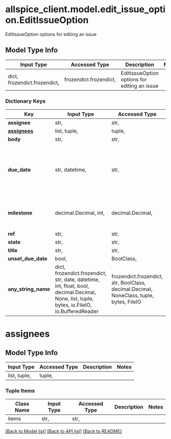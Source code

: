 # allspice_client.model.edit_issue_option.EditIssueOption

EditIssueOption options for editing an issue

## Model Type Info
Input Type | Accessed Type | Description | Notes
------------ | ------------- | ------------- | -------------
dict, frozendict.frozendict,  | frozendict.frozendict,  | EditIssueOption options for editing an issue | 

### Dictionary Keys
Key | Input Type | Accessed Type | Description | Notes
------------ | ------------- | ------------- | ------------- | -------------
**assignee** | str,  | str,  | deprecated | [optional] 
**[assignees](#assignees)** | list, tuple,  | tuple,  |  | [optional] 
**body** | str,  | str,  |  | [optional] 
**due_date** | str, datetime,  | str,  |  | [optional] value must conform to RFC-3339 date-time
**milestone** | decimal.Decimal, int,  | decimal.Decimal,  |  | [optional] value must be a 64 bit integer
**ref** | str,  | str,  |  | [optional] 
**state** | str,  | str,  |  | [optional] 
**title** | str,  | str,  |  | [optional] 
**unset_due_date** | bool,  | BoolClass,  |  | [optional] 
**any_string_name** | dict, frozendict.frozendict, str, date, datetime, int, float, bool, decimal.Decimal, None, list, tuple, bytes, io.FileIO, io.BufferedReader | frozendict.frozendict, str, BoolClass, decimal.Decimal, NoneClass, tuple, bytes, FileIO | any string name can be used but the value must be the correct type | [optional]

# assignees

## Model Type Info
Input Type | Accessed Type | Description | Notes
------------ | ------------- | ------------- | -------------
list, tuple,  | tuple,  |  | 

### Tuple Items
Class Name | Input Type | Accessed Type | Description | Notes
------------- | ------------- | ------------- | ------------- | -------------
items | str,  | str,  |  | 

[[Back to Model list]](../../README.md#documentation-for-models) [[Back to API list]](../../README.md#documentation-for-api-endpoints) [[Back to README]](../../README.md)

